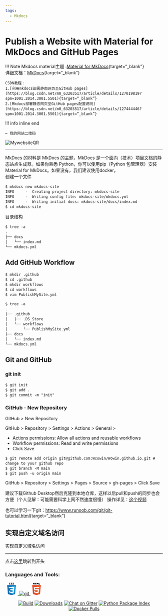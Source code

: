 ```yaml
---
tags:
  - Mkdocs
---
```


# Publish a Website with Material for MkDocs and GitHub Pages  
!!! Note
    Mkdocs material主题 :[Material for MkDocs](https://squidfunk.github.io/mkdocs-material/){target=“_blank”}   
    详细文档：[MkDocs](https://www.mkdocs.org/getting-started/){target=“_blank”}   

    CSDN教程：  
    1.[利用mkdocs部署静态网页至GitHub pages](https://blog.csdn.net/m0_63203517/article/details/127019819?spm=1001.2014.3001.5501){target=“_blank”}  
    2.[Mkdocs部署静态网页至GitHub pages配置说明](https://blog.csdn.net/m0_63203517/article/details/127444446?spm=1001.2014.3001.5501){target=“_blank”}

!!! info inline end

    ← 我的网站二维码

![MywebsiteQR](https://cn.mcecy.com/image/20230321/cf398708978588c8d40aeb6628918deb.png)

***
MkDocs 的材料是 MkDocs 的主题，MkDocs 是一个面向（技术）项目文档的静态站点生成器。如果你熟悉 Python，你可以使用pip（Python 包管理器）安装 Material for MkDocs。如果没有，我们建议使用docker。  
创建一个文件  
```
$ mkdocs new mkdocs-site
INFO     -  Creating project directory: mkdocs-site
INFO     -  Writing config file: mkdocs-site/mkdocs.yml
INFO     -  Writing initial docs: mkdocs-site/docs/index.md
$ cd mkdocs-site
```
目录结构
```
$ tree -a
.
├── docs
│   └── index.md
└── mkdocs.yml
```

## Add GitHub Workflow

```
$ mkdir .github
$ cd .github
$ mkdir workflows
$ cd workflows
$ vim PublishMySite.yml
```


```
$ tree -a
.
├── .github
│   ├── .DS_Store
│   └── workflows
│       └── PublishMySite.yml
├── docs
│   └── index.md
└── mkdocs.yml
```

## Git and GitHub

### git init

```
$ git init
$ git add .
$ git commit -m "init"
```

### GitHub - New Repository

GitHub > New Repository

GitHub > Repository > Settings > Actions > General > 

- Actions permissions: Allow all actions and reusable workflows
- Workflow permissions: Read and write permissions
- Click Save

```
$ git remote add origin git@github.com:Wcowin/Wowin.github.io.git # change to your github repo
$ git branch -M main
$ git push -u origin main
```

GitHub > Repository > Settings > Pages > Source > gh-pages > Click Save



建议下载Github Desktop然后克隆到本地仓库，这样以后pull和push的同步也会方便（个人见解：可能需要科学上网不然速度很慢） 操作详见：[这个视频](https://www.bilibili.com/video/BV194411s7Bq/?spm_id_from=333.880.my_history.page.click&vd_source=4c6908c51297ba49ec55863b71e0d24f)

也可以学习一下git：<https://www.runoob.com/git/git-tutorial.html>{target=“_blank”}

## 实现自定义域名访问

[实现自定义域名访问](https://blog.csdn.net/Passerby_Wang/article/details/121202486?spm=1001.2014.3001.5501)


***
点击[这里](#top)跳转到开头  

<h3 align="left">Languages and Tools:</h3>
<p align="left"> <a href="https://www.w3schools.com/css/" target="_blank" rel="noreferrer"> <img src="https://raw.githubusercontent.com/devicons/devicon/master/icons/css3/css3-original-wordmark.svg" alt="css3" width="40" height="40"/> </a> <a href="https://git-scm.com/" target="_blank" rel="noreferrer"> <img src="https://www.vectorlogo.zone/logos/git-scm/git-scm-icon.svg" alt="git" width="40" height="40"/> </a> <a href="https://www.w3.org/html/" target="_blank" rel="noreferrer"> <img src="https://raw.githubusercontent.com/devicons/devicon/master/icons/html5/html5-original-wordmark.svg" alt="html5" width="40" height="40"/> </a> </p>

<p align="center">
  <a href="https://github.com/squidfunk/mkdocs-material/actions"><img
    src="https://github.com/squidfunk/mkdocs-material/workflows/build/badge.svg?branch=master"
    alt="Build"
  /></a>
  <a href="https://pypistats.org/packages/mkdocs-material"><img
    src="https://img.shields.io/pypi/dm/mkdocs-material.svg" 
    alt="Downloads"
  /></a>
  <a href="https://gitter.im/squidfunk/mkdocs-material"><img 
    src="https://badges.gitter.im/squidfunk/mkdocs-material.svg" 
    alt="Chat on Gitter"
  /></a>
  <a href="https://pypi.org/project/mkdocs-material"><img 
    src="https://img.shields.io/pypi/v/mkdocs-material.svg" 
    alt="Python Package Index"
  /></a>
  <a href="https://hub.docker.com/r/squidfunk/mkdocs-material/"><img 
    src="https://img.shields.io/docker/pulls/squidfunk/mkdocs-material" 
    alt="Docker Pulls"
  /></a>
</p>


